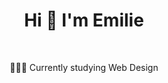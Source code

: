 <h1 align="center">Hi 🌸 I'm Emilie </h1>
<br>
<p align="center">👩🏻‍💻 Currently studying Web Design</p>
